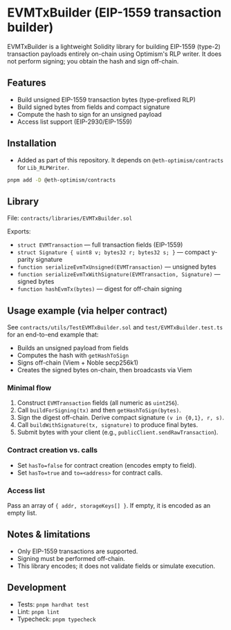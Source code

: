 # EVMTxBuilder (EIP-1559 transaction builder)

EVMTxBuilder is a lightweight Solidity library for building EIP-1559 (type-2) transaction payloads entirely on-chain using Optimism's RLP writer. It does not perform signing; you obtain the hash and sign off-chain.

## Features

- Build unsigned EIP-1559 transaction bytes (type-prefixed RLP)
- Build signed bytes from fields and compact signature
- Compute the hash to sign for an unsigned payload
- Access list support (EIP-2930/EIP-1559)

## Installation

- Added as part of this repository. It depends on `@eth-optimism/contracts` for `Lib_RLPWriter`.

```bash
pnpm add -D @eth-optimism/contracts
```

## Library

File: `contracts/libraries/EVMTxBuilder.sol`

Exports:

- `struct EVMTransaction` — full transaction fields (EIP-1559)
- `struct Signature { uint8 v; bytes32 r; bytes32 s; }` — compact y-parity signature
- `function serializeEvmTxUnsigned(EVMTransaction)` — unsigned bytes
- `function serializeEvmTxWithSignature(EVMTransaction, Signature)` — signed bytes
- `function hashEvmTx(bytes)` — digest for off-chain signing

## Usage example (via helper contract)

See `contracts/utils/TestEVMTxBuilder.sol` and `test/EVMTxBuilder.test.ts` for an end-to-end example that:

- Builds an unsigned payload from fields
- Computes the hash with `getHashToSign`
- Signs off-chain (Viem + Noble secp256k1)
- Creates the signed bytes on-chain, then broadcasts via Viem

### Minimal flow

1. Construct `EVMTransaction` fields (all numeric as `uint256`).
2. Call `buildForSigning(tx)` and then `getHashToSign(bytes)`.
3. Sign the digest off-chain. Derive compact signature `(v in {0,1}, r, s)`.
4. Call `buildWithSignature(tx, signature)` to produce final bytes.
5. Submit bytes with your client (e.g., `publicClient.sendRawTransaction`).

### Contract creation vs. calls

- Set `hasTo=false` for contract creation (encodes empty to field).
- Set `hasTo=true` and `to=<address>` for contract calls.

### Access list

Pass an array of `{ addr, storageKeys[] }`. If empty, it is encoded as an empty list.

## Notes & limitations

- Only EIP-1559 transactions are supported.
- Signing must be performed off-chain.
- This library encodes; it does not validate fields or simulate execution.

## Development

- Tests: `pnpm hardhat test`
- Lint: `pnpm lint`
- Typecheck: `pnpm typecheck`
